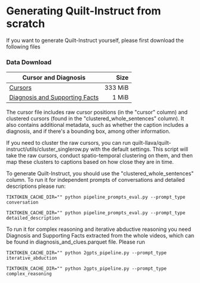 # Generating Quilt-Instruct from scratch

If you want to generate Quilt-Instruct yourself, please first download the following files

### Data Download
| Cursor and Diagnosis | Size |
| --- | ---: |
| [Cursors](https://huggingface.co/datasets/wisdomik/quilt-cursor) | 	333 MiB |
| [Diagnosis and Supporting Facts](https://huggingface.co/datasets/wisdomik/quilt-diagnosis) | 1 MiB |

The cursor file includes raw cursor positions (in the "cursor" column) and clustered cursors (found in the "clustered_whole_sentences" column). It also contains additional metadata, such as whether the caption includes a diagnosis, and if there's a bounding box, among other information.

If you need to cluster the raw cursors, you can run quilt-llava/quilt-instruct/utils/cluster_singlerow.py with the default settings. This script will take the raw cursors, conduct spatio-temporal clustering on them, and then map these clusters to captions based on how close they are in time.

To generate Quilt-Instruct, you should use the "clustered_whole_sentences" column. To run it for independent prompts of conversations and detailed descriptions please run:

```Shell
TIKTOKEN_CACHE_DIR="" python pipeline_prompts_eval.py --prompt_type conversation

TIKTOKEN_CACHE_DIR="" python pipeline_prompts_eval.py --prompt_type detailed_description
```

To run it for complex reasoning and iterative abductive reasoning you need Diagnosis and Supporting Facts extracted from the whole videos, which can be found in diagnosis_and_clues.parquet file. Please run


```Shell
TIKTOKEN_CACHE_DIR="" python 2gpts_pipeline.py --prompt_type iterative_abduction

TIKTOKEN_CACHE_DIR="" python 2gpts_pipeline.py --prompt_type complex_reasoning
```
